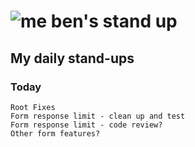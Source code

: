 # ![me](https://avatars2.githubusercontent.com/u/5232044?s=50&v=4) ben's stand up

## My daily stand-ups

### Today

    Root Fixes
    Form response limit - clean up and test
    Form response limit - code review?
    Other form features?
